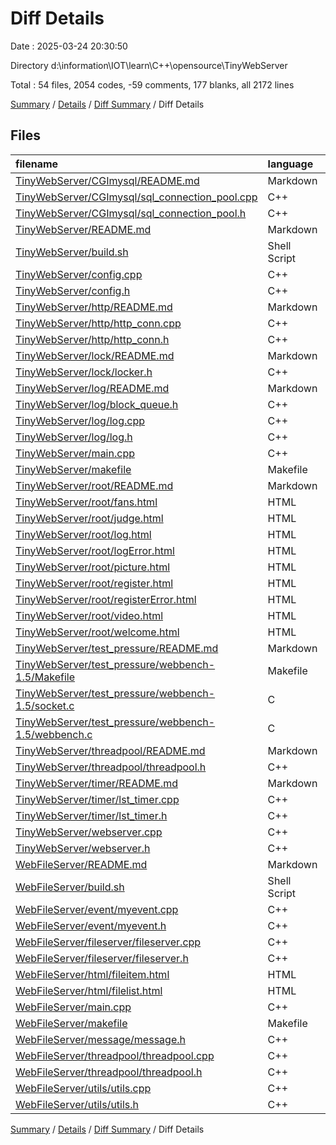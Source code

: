 # Diff Details

Date : 2025-03-24 20:30:50

Directory d:\\information\\IOT\\learn\\C++\\opensource\\TinyWebServer

Total : 54 files,  2054 codes, -59 comments, 177 blanks, all 2172 lines

[Summary](results.md) / [Details](details.md) / [Diff Summary](diff.md) / Diff Details

## Files
| filename | language | code | comment | blank | total |
| :--- | :--- | ---: | ---: | ---: | ---: |
| [TinyWebServer/CGImysql/README.md](/TinyWebServer/CGImysql/README.md) | Markdown | 11 | 0 | 3 | 14 |
| [TinyWebServer/CGImysql/sql\_connection\_pool.cpp](/TinyWebServer/CGImysql/sql_connection_pool.cpp) | C++ | 108 | 5 | 30 | 143 |
| [TinyWebServer/CGImysql/sql\_connection\_pool.h](/TinyWebServer/CGImysql/sql_connection_pool.h) | C++ | 47 | 1 | 13 | 61 |
| [TinyWebServer/README.md](/TinyWebServer/README.md) | Markdown | 198 | 0 | 67 | 265 |
| [TinyWebServer/build.sh](/TinyWebServer/build.sh) | Shell Script | 1 | 1 | 1 | 3 |
| [TinyWebServer/config.cpp](/TinyWebServer/config.cpp) | C++ | 65 | 10 | 11 | 86 |
| [TinyWebServer/config.h](/TinyWebServer/config.h) | C++ | 22 | 10 | 15 | 47 |
| [TinyWebServer/http/README.md](/TinyWebServer/http/README.md) | Markdown | 6 | 0 | 1 | 7 |
| [TinyWebServer/http/http\_conn.cpp](/TinyWebServer/http/http_conn.cpp) | C++ | 601 | 36 | 66 | 703 |
| [TinyWebServer/http/http\_conn.h](/TinyWebServer/http/http_conn.h) | C++ | 141 | 0 | 12 | 153 |
| [TinyWebServer/lock/README.md](/TinyWebServer/lock/README.md) | Markdown | 6 | 0 | 6 | 12 |
| [TinyWebServer/lock/locker.h](/TinyWebServer/lock/locker.h) | C++ | 104 | 6 | 6 | 116 |
| [TinyWebServer/log/README.md](/TinyWebServer/log/README.md) | Markdown | 8 | 0 | 2 | 10 |
| [TinyWebServer/log/block\_queue.h](/TinyWebServer/log/block_queue.h) | C++ | 171 | 13 | 29 | 213 |
| [TinyWebServer/log/log.cpp](/TinyWebServer/log/log.cpp) | C++ | 134 | 6 | 25 | 165 |
| [TinyWebServer/log/log.h](/TinyWebServer/log/log.h) | C++ | 56 | 3 | 11 | 70 |
| [TinyWebServer/main.cpp](/TinyWebServer/main.cpp) | C++ | 20 | 9 | 12 | 41 |
| [TinyWebServer/makefile](/TinyWebServer/makefile) | Makefile | 11 | 0 | 5 | 16 |
| [TinyWebServer/root/README.md](/TinyWebServer/root/README.md) | Markdown | 10 | 0 | 1 | 11 |
| [TinyWebServer/root/fans.html](/TinyWebServer/root/fans.html) | HTML | 14 | 1 | 1 | 16 |
| [TinyWebServer/root/judge.html](/TinyWebServer/root/judge.html) | HTML | 22 | 0 | 5 | 27 |
| [TinyWebServer/root/log.html](/TinyWebServer/root/log.html) | HTML | 20 | 0 | 2 | 22 |
| [TinyWebServer/root/logError.html](/TinyWebServer/root/logError.html) | HTML | 22 | 0 | 2 | 24 |
| [TinyWebServer/root/picture.html](/TinyWebServer/root/picture.html) | HTML | 14 | 1 | 1 | 16 |
| [TinyWebServer/root/register.html](/TinyWebServer/root/register.html) | HTML | 20 | 0 | 1 | 21 |
| [TinyWebServer/root/registerError.html](/TinyWebServer/root/registerError.html) | HTML | 21 | 0 | 2 | 23 |
| [TinyWebServer/root/video.html](/TinyWebServer/root/video.html) | HTML | 16 | 0 | 2 | 18 |
| [TinyWebServer/root/welcome.html](/TinyWebServer/root/welcome.html) | HTML | 26 | 0 | 2 | 28 |
| [TinyWebServer/test\_pressure/README.md](/TinyWebServer/test_pressure/README.md) | Markdown | 23 | 0 | 11 | 34 |
| [TinyWebServer/test\_pressure/webbench-1.5/Makefile](/TinyWebServer/test_pressure/webbench-1.5/Makefile) | Makefile | 32 | 0 | 9 | 41 |
| [TinyWebServer/test\_pressure/webbench-1.5/socket.c](/TinyWebServer/test_pressure/webbench-1.5/socket.c) | C | 38 | 13 | 8 | 59 |
| [TinyWebServer/test\_pressure/webbench-1.5/webbench.c](/TinyWebServer/test_pressure/webbench-1.5/webbench.c) | C | 370 | 53 | 30 | 453 |
| [TinyWebServer/threadpool/README.md](/TinyWebServer/threadpool/README.md) | Markdown | 6 | 0 | 9 | 15 |
| [TinyWebServer/threadpool/threadpool.h](/TinyWebServer/threadpool/threadpool.h) | C++ | 146 | 2 | 5 | 153 |
| [TinyWebServer/timer/README.md](/TinyWebServer/timer/README.md) | Markdown | 6 | 0 | 2 | 8 |
| [TinyWebServer/timer/lst\_timer.cpp](/TinyWebServer/timer/lst_timer.cpp) | C++ | 203 | 6 | 16 | 225 |
| [TinyWebServer/timer/lst\_timer.h](/TinyWebServer/timer/lst_timer.h) | C++ | 75 | 5 | 23 | 103 |
| [TinyWebServer/webserver.cpp](/TinyWebServer/webserver.cpp) | C++ | 359 | 29 | 47 | 435 |
| [TinyWebServer/webserver.h](/TinyWebServer/webserver.h) | C++ | 64 | 5 | 14 | 83 |
| [WebFileServer/README.md](/WebFileServer/README.md) | Markdown | -46 | 0 | -26 | -72 |
| [WebFileServer/build.sh](/WebFileServer/build.sh) | Shell Script | -1 | -1 | -1 | -3 |
| [WebFileServer/event/myevent.cpp](/WebFileServer/event/myevent.cpp) | C++ | -427 | -132 | -112 | -671 |
| [WebFileServer/event/myevent.h](/WebFileServer/event/myevent.h) | C++ | -72 | -26 | -33 | -131 |
| [WebFileServer/fileserver/fileserver.cpp](/WebFileServer/fileserver/fileserver.cpp) | C++ | -184 | -30 | -30 | -244 |
| [WebFileServer/fileserver/fileserver.h](/WebFileServer/fileserver/fileserver.h) | C++ | -30 | -8 | -16 | -54 |
| [WebFileServer/html/fileitem.html](/WebFileServer/html/fileitem.html) | HTML | -1 | -3 | 0 | -4 |
| [WebFileServer/html/filelist.html](/WebFileServer/html/filelist.html) | HTML | -64 | -1 | -6 | -71 |
| [WebFileServer/main.cpp](/WebFileServer/main.cpp) | C++ | -31 | -5 | -7 | -43 |
| [WebFileServer/makefile](/WebFileServer/makefile) | Makefile | -5 | 0 | -2 | -7 |
| [WebFileServer/message/message.h](/WebFileServer/message/message.h) | C++ | -99 | -25 | -43 | -167 |
| [WebFileServer/threadpool/threadpool.cpp](/WebFileServer/threadpool/threadpool.cpp) | C++ | -88 | -15 | -17 | -120 |
| [WebFileServer/threadpool/threadpool.h](/WebFileServer/threadpool/threadpool.h) | C++ | -25 | -9 | -10 | -44 |
| [WebFileServer/utils/utils.cpp](/WebFileServer/utils/utils.cpp) | C++ | -75 | -11 | -17 | -103 |
| [WebFileServer/utils/utils.h](/WebFileServer/utils/utils.h) | C++ | -15 | -8 | -11 | -34 |

[Summary](results.md) / [Details](details.md) / [Diff Summary](diff.md) / Diff Details